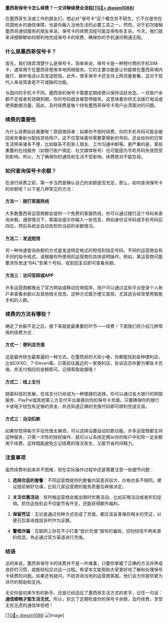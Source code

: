 **墨西哥保号卡怎么续费？一文详解续费全流程[[TG💪+ @esim1088](https://t.me/s/esim1088)]**

在墨西哥生活或工作的朋友们，想必对“保号卡”这个概念并不陌生。它不仅是你在异国他乡的通信保障，也是你融入当地生活的必要工具之一。然而，对于初次接触墨西哥通信服务的朋友来说，保号卡的续费流程可能显得有些复杂。今天，我们就来详细聊聊如何顺利地完成保号卡的续费，确保你的手机通讯畅通无阻。

### 什么是墨西哥保号卡？

首先，我们得弄清楚什么是保号卡。简单来说，保号卡是一种预付费的手机SIM卡，通常用于在墨西哥使用本地网络服务。它的主要功能是让你能够在墨西哥境内拨打、接听电话以及发送短信。此外，很多保号卡还支持上网流量套餐，这对于现代人来说简直是不可或缺的功能。

与国内的手机卡不同，墨西哥的保号卡需要定期续费以保持活跃状态。一旦账户余额不足或者有效期到期，你的号码就会被暂停服务，这意味着你将无法接打电话或使用数据流量。因此，及时续费是每个持有墨西哥保号卡用户必须面对的问题。

### 续费的重要性

为什么续费如此重要呢？原因很简单：如果你不按时续费，你的手机号码可能会被回收并重新分配给其他用户。这不仅意味着你需要更换新的号码，还会给你的日常生活带来诸多不便，比如联系不到家人朋友、工作沟通中断等。更严重的是，某些重要的在线服务（如银行账户绑定、社交媒体账号）也可能因为手机号码失效而受到影响。所以，为了确保你的通信和生活不受影响，续费绝对不能忽视。

### 如何查询保号卡余额？

在进行续费之前，第一步当然是确认自己的余额是否充足。那么，如何查询保号卡的余额呢？以下是几种常见的方法：

#### 方法一：拨打客服热线
大多数墨西哥运营商都会提供一个免费的客服热线，你可以通过拨打这个号码来查询余额。通常情况下，客服会提示你输入一些信息，例如身份证号码或手机号码后四位，然后系统会自动告知你当前的余额情况。

#### 方法二：发送短信
另一种快速查询余额的方式是发送特定格式的短信到指定号码。不同的运营商会有不同的指令格式，请根据你所使用的运营商的具体说明操作。例如，某运营商可能要求你发送“BAL”到某个号码，收到回复后即可查看余额。

#### 方法三：访问官网或APP
许多运营商都推出了官方网站或移动应用程序，用户可以通过这些平台登录个人账户来查看余额以及其他相关信息。这种方式既方便又直观，尤其适合经常使用智能手机的人群。

### 续费的方法有哪些？

确定了余额不足之后，接下来就是最重要的环节——续费！下面我们将介绍几种常用的续费方式：

#### 方式一：便利店充值
这是最传统也最普遍的一种方式。在墨西哥的大街小巷，你都能找到各种便利店，比如OXXO、7-Eleven等。只需前往最近的一家便利店，告诉店员你要为哪张卡充值，并支付相应的金额即可。记得索取收据哦！

#### 方式二：线上支付
随着科技的发展，在线支付已经成为一种便捷的选择。你可以通过各大银行的网银服务、PayPal或其他第三方支付平台直接向你的保号卡充值。只要确保你的银行卡或电子钱包有足够的资金，并且知道正确的充值代码即可顺利完成交易。

#### 方式三：自动扣款
如果你觉得每次手动充值太麻烦，可以选择设置自动扣款功能。许多运营商都支持这种服务，只需一次性的授权操作，就可以让系统定期从你的账户中扣除一定金额用于续费。这样既能避免忘记续费的情况发生，又能节省时间精力。

### 注意事项

虽然续费听起来并不困难，但在实际操作过程中还是需要注意一些细节问题：

1. **选择合适的套餐**：不同运营商提供的套餐内容差异较大，价格也各不相同。建议提前做好功课，比较几家运营商的服务质量后再做决定。
   
2. **关注优惠活动**：有时候运营商会推出限时优惠活动，比如买赠活动或者折扣促销。抓住这些机会不仅能节省开支，还能获得额外福利。

3. **保留凭证**：无论是通过何种方式完成了充值，都应该妥善保存相关的凭证，以便日后查询或投诉时作为证据。

4. **警惕诈骗**：互联网上存在不少打着“低价充值”旗号的骗局，切勿轻信不明来源的信息。务必通过官方渠道进行充值。

### 结语

总的来说，墨西哥保号卡的续费并不是一件难事，只要你掌握了正确的方法并养成良好的习惯，就能轻松应对这一过程。希望本文能帮助大家更好地了解和处理保号卡续费的问题。如果还有疑问，不妨咨询当地的运营商客服，他们会为你提供更为详尽的帮助和支持。

无论你是初来乍到的新手，还是已经适应了墨西哥生活方式的老手，记住一句话：**通信顺畅才能生活无忧**。所以，别忘了定期检查你的保号卡余额，及时续费，享受无忧无虑的通信体验吧！

[[TG💪+ @esim1088](https://t.me/s/esim1088) ![Image](https://i.postimg.cc/4NQfJmqS/Snipaste-2025-05-13-00-14-12.png)]
